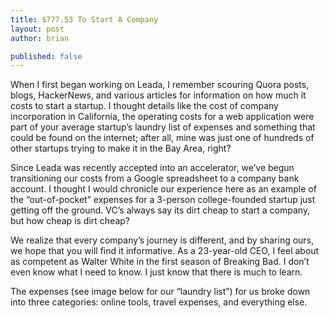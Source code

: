 ```yaml
---
title: $777.53 To Start A Company
layout: post
author: brian

published: false
---
```


When I first began working on Leada, I remember scouring Quora posts, blogs, HackerNews, and various articles for information on how much it costs to start a startup. I thought details like the cost of company incorporation in California, the operating costs for a web application were part of your average startup’s laundry list of expenses and something that could be found on the internet; after all, mine was just one of hundreds of other startups trying to make it in the Bay Area, right?

Since Leada was recently accepted into an accelerator, we’ve begun transitioning our costs from a Google spreadsheet to a company bank account.  I thought I would chronicle our experience here as an example of the “out-of-pocket” expenses for a 3-person college-founded startup just getting off the ground. VC’s always say its dirt cheap to start a company, but how cheap is dirt cheap?

We realize that every company’s journey is different, and by sharing ours, we hope that you will find it informative. As a 23-year-old CEO, I feel about as competent as Walter White in the first season of Breaking Bad.  I don’t even know what I need to know.  I just know that there is much to learn.

The expenses (see image below for our “laundry list”) for us broke down into three categories: online tools, travel expenses, and everything else.